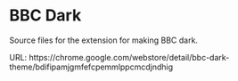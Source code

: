 # BBC Dark
Source files for the extension for making BBC dark.

<p>URL: https://chrome.google.com/webstore/detail/bbc-dark-theme/bdifipamjgmfefcpemmlppcmcdjndhig</p>

<p> </p>
